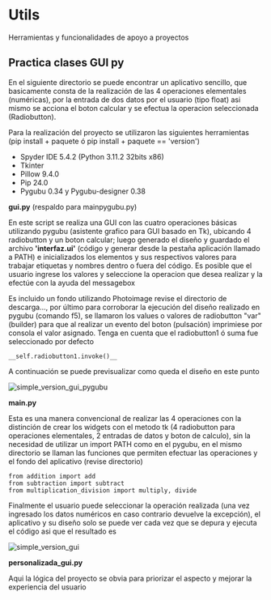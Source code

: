 # Utils


Herramientas y funcionalidades de apoyo a proyectos

## Practica clases GUI py ##

En el siguiente directorio se puede encontrar un aplicativo sencillo, que basicamente consta de la realización de las 4 operaciones elementales (numéricas), por la entrada de dos datos por el usuario (tipo float) asi mismo se acciona el boton calcular y se efectua la operacion seleccionada (Radiobutton).

Para la realización del proyecto se utilizaron las siguientes herramientas (pip install + paquete ó pip install + paquete == 'version')

- Spyder IDE 5.4.2 (Python 3.11.2 32bits x86)
- Tkinter
- Pillow 9.4.0
- Pip 24.0
- Pygubu 0.34 y Pygubu-designer 0.38

__gui.py__  (respaldo para mainpygubu.py)

En este script se realiza una GUI con las cuatro operaciones básicas utilizando pygubu (asistente grafico para GUI basado en Tk), ubicando 4 radiobutton y un boton calcular; luego  generado el diseño y guardado el archivo __'interfaz.ui'__ (código y generar desde la pestaña aplicación llamado a PATH) e inicializados los elementos y sus respectivos valores para trabajar etiquetas y nombres dentro o fuera del código. Es posible que el usuario ingrese los valores y seleccione la operacion que desea realizar y la efectúe con la ayuda del messagebox

Es incluido un fondo utilizando Photoimage revise el directorio de descarga..., por último para corroborar la ejecución del diseño realizado en pygubu (comando f5), se llamaron los values o valores de radiobutton "var" (builder) para que al realizar un evento del boton (pulsación) imprimiese por consola el valor asignado. Tenga en cuenta que el radiobutton1 ó suma fue seleccionado por defecto 

```
__self.radiobutton1.invoke()__  
```   
A continuación se puede previsualizar como queda el diseño en este punto 

![simple_version_gui_pygubu](https://github.com/JorgeAPinzon/Utils/assets/159712640/80284745-f40d-4fc3-862c-6825be65fb4d)

__main.py__

Esta es una manera convencional de realizar las 4 operaciones con la distinción de crear los widgets con el metodo tk (4 radiobutton para operaciones elementales, 2 entradas de datos y boton de calculo), sin la necesidad de utilizar un import PATH como en el pygubu, en el mismo directorio se llaman las funciones que permiten efectuar las operaciones y el fondo del aplicativo (revise directorio)

```
from addition import add
from subtraction import subtract
from multiplication_division import multiply, divide
```  
Finalmente el usuario puede seleccionar la operación realizada (una vez ingresado los datos numéricos en caso contrario devuelve la excepción), el aplicativo y su diseño solo se puede ver cada vez que se depura y ejecuta el código asi que el resultado es 

![simple_version_gui](https://github.com/JorgeAPinzon/Utils/assets/159712640/ce6970df-bf11-4340-9cec-c5b732737102)

__personalizada_gui.py__

Aqui la lógica del proyecto se obvia para priorizar el aspecto y mejorar la experiencia del usuario

